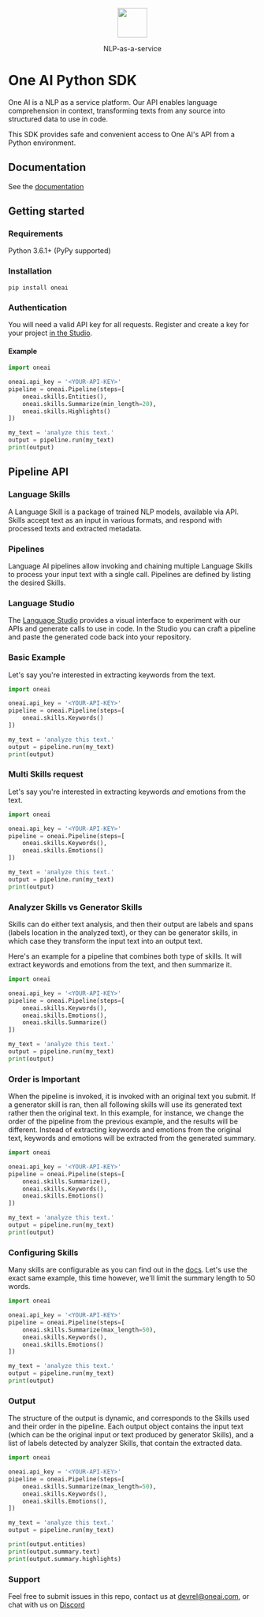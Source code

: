 <p align="center">
  <a href="https://customer.io">
    <img src="https://studio.oneai.com/static/media/logo-gray.d978e495.svg" height="60">
  </a>
  <p align="center">NLP-as-a-service</p>
</p>

# One AI Python SDK
One AI is a NLP as a service platform. Our API enables language comprehension in context, transforming texts from any source into structured data to use in code.

This SDK provides safe and convenient access to One AI's API from a Python environment.

## Documentation
See the [documentation](https://studio.oneai.com/docs?utm_source=open_source&utm_medium=python_sdk_readme)

## Getting started

### Requirements
Python 3.6.1+ (PyPy supported)

### Installation
`pip install oneai`

### Authentication
You will need a valid API key for all requests. Register and create a key for your project [in the Studio](https://studio.oneai.com/?utm_source=open_source&utm_medium=python_sdk_readme).

#### Example
```python
import oneai

oneai.api_key = '<YOUR-API-KEY>'
pipeline = oneai.Pipeline(steps=[
    oneai.skills.Entities(),
    oneai.skills.Summarize(min_length=20),
    oneai.skills.Highlights()
])

my_text = 'analyze this text.'
output = pipeline.run(my_text)
print(output)
```

## Pipeline API
### Language Skills
A Language Skill is a package of trained NLP models, available via API. Skills accept text as an input in various formats, and respond with processed texts and extracted metadata.

### Pipelines
Language AI pipelines allow invoking and chaining multiple Language Skills to process your input text with a single call. Pipelines are defined by listing the desired Skills.

### Language Studio
The [Language Studio](https://studio.oneai.com/?utm_source=open_source&utm_medium=python_sdk_readme) provides a visual interface to experiment with our APIs and generate calls to use in code. In the Studio you can craft a pipeline and paste the generated code back into your repository. 

### Basic Example

Let's say you're interested in extracting keywords from the text.
```python
import oneai

oneai.api_key = '<YOUR-API-KEY>'
pipeline = oneai.Pipeline(steps=[
    oneai.skills.Keywords()
])

my_text = 'analyze this text.'
output = pipeline.run(my_text)
print(output)
```

### Multi Skills request

Let's say you're interested in extracting keywords *and* emotions from the text.
```python
import oneai

oneai.api_key = '<YOUR-API-KEY>'
pipeline = oneai.Pipeline(steps=[
    oneai.skills.Keywords(),
    oneai.skills.Emotions()
])

my_text = 'analyze this text.'
output = pipeline.run(my_text)
print(output)
```

### Analyzer Skills vs Generator Skills

Skills can do either text analysis, and then their output are labels and spans (labels location in the analyzed text), or they can be generator skills, in which case they transform the input text into an output text.

Here's an example for a pipeline that combines both type of skills. It will extract keywords and emotions from the text, and then summarize it.

```python
import oneai

oneai.api_key = '<YOUR-API-KEY>'
pipeline = oneai.Pipeline(steps=[
    oneai.skills.Keywords(),
    oneai.skills.Emotions(),
    oneai.skills.Summarize()
])

my_text = 'analyze this text.'
output = pipeline.run(my_text)
print(output)
```

### Order is Important

When the pipeline is invoked, it is invoked with an original text you submit. If a generator skill is ran, then all following skills will use its generated text rather then the original text. In this example, for instance, we change the order of the pipeline from the previous example, and the results will be different. Instead of extracting keywords and emotions from the original text, keywords and emotions will be extracted from the generated summary.

```python
import oneai

oneai.api_key = '<YOUR-API-KEY>'
pipeline = oneai.Pipeline(steps=[
    oneai.skills.Summarize(),
    oneai.skills.Keywords(),
    oneai.skills.Emotions()
])

my_text = 'analyze this text.'
output = pipeline.run(my_text)
print(output)
```


### Configuring Skills
Many skills are configurable as you can find out in the [docs](https://studio.oneai.com/docs?utm_source=open_source&utm_medium=python_sdk_readme). Let's use the exact same example, this time however, we'll limit the summary length to 50 words.
```python
import oneai

oneai.api_key = '<YOUR-API-KEY>'
pipeline = oneai.Pipeline(steps=[
    oneai.skills.Summarize(max_length=50),
    oneai.skills.Keywords(),
    oneai.skills.Emotions()
])

my_text = 'analyze this text.'
output = pipeline.run(my_text)
print(output)
```

### Output
The structure of the output is dynamic, and corresponds to the Skills used and their order in the pipeline. Each output object contains the input text (which can be the original input or text produced by generator Skills), and a list of labels detected by analyzer Skills, that contain the extracted data.
```python
import oneai

oneai.api_key = '<YOUR-API-KEY>'
pipeline = oneai.Pipeline(steps=[
    oneai.skills.Summarize(max_length=50),
    oneai.skills.Keywords(),
    oneai.skills.Emotions(),
])

my_text = 'analyze this text.'
output = pipeline.run(my_text)

print(output.entities)
print(output.summary.text)
print(output.summary.highlights)
```

### Support

Feel free to submit issues in this repo, contact us at [devrel@oneai.com](mailto:devrel@oneai.com), or chat with us on [Discord](https://discord.gg/ArpMha9n8H)


